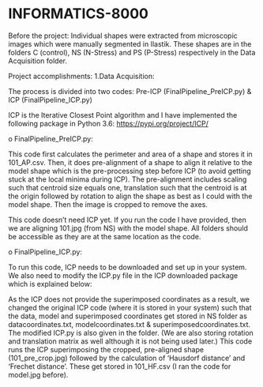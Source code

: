 # INFORMATICS-8000

Before the project:
Individual shapes were extracted from microscopic images which were manually segmented in Ilastik. These shapes are in the folders C (control), NS (N-Stress) and PS (P-Stress) respectively in the Data Acquisition folder.

Project accomplishments:
1.Data Acquisition:

The process is divided into two codes: Pre-ICP (FinalPipeline_PreICP.py) & ICP (FinalPipeline_ICP.py)

ICP is the Iterative Closest Point algorithm and I have implemented the following package in Python 3.6:  https://pypi.org/project/ICP/
 

o FinalPipeline_PreICP.py:

This code first calculates the perimeter and area of a shape and stores it in 101_AP.csv.
Then, it does pre-alignment of a shape to align it relative to the model shape which is the pre-processing step before ICP (to avoid getting stuck at the local minima during ICP). The pre-alignment includes scaling such that centroid size equals one, translation such that the centroid is at the origin followed by rotation to align the shape as best as I could with the model shape. Then the image is cropped to remove the axes.

This code doesn’t need ICP yet. If you run the code I have provided, then we are aligning 101.jpg (from NS) with the model shape. All folders should be accessible as they are at the same location as the code.

o FinalPipeline_ICP.py:

To run this code, ICP needs to be downloaded and set up in your system. We also need to modify the ICP.py file in the ICP downloaded package which is explained below:

As the ICP does not provide the superimposed coordinates as a result, we changed the original ICP code (where it is stored in your system) such that the data, model and superimposed coordinates get stored in NS folder as datacoordinates.txt, modelcoordinates.txt & superimposedcoordinates.txt. The modified ICP.py is also given in the folder.
(We are also storing rotation and translation matrix as well although it is not being used later.)
This code runs the ICP superimposing the cropped, pre-aligned shape (101_pre_crop.jpg) followed by the calculation of ‘Hausdorf distance’ and ‘Frechet distance’. These get stored in 101_HF.csv (I ran the code for model.jpg before).
